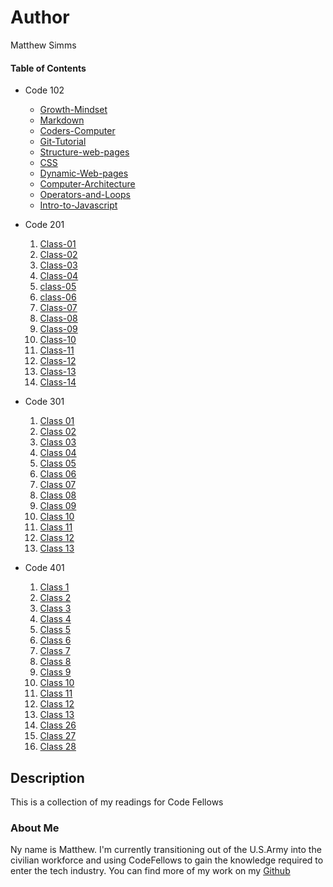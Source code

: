 # Author
Matthew Simms

#### Table of Contents
- Code 102
    * [Growth-Mindset](/Code_102_-_Intro_to_Software_Development/Growth-Mindset.md)
    * [Markdown](/Code_102_-_Intro_to_Software_Development/markdown.md)
    * [Coders-Computer](/Code_102_-_Intro_to_Software_Development/coders-computer.md)
    * [Git-Tutorial](/Code_102_-_Intro_to_Software_Development/Git_Tutorial.md)
    * [Structure-web-pages](/Code_102_-_Intro_to_Software_Development/Structure_webpages.md)
    * [CSS](/Code_102_-_Intro_to_Software_Development/CSS.md)
    * [Dynamic-Web-pages](/Code_102_-_Intro_to_Software_Development/DynamicJavascript.md)
    * [Computer-Architecture](/Code_102_-_Intro_to_Software_Development/ComputerArch.md)
    * [Operators-and-Loops](/Code_102_-_Intro_to_Software_Development/OperatorsLoops.md)
    * [Intro-to-Javascript](/Code_102_-_Intro_to_Software_Development/Introjavascript.md)

- Code 201
    1. [Class-01](/Code_201_-_Foundations_of_Software_Development/class-01.md)  
    1. [Class-02](/Code_201_-_Foundations_of_Software_Development/class-02.md)  
    1. [Class-03](/Code_201_-_Foundations_of_Software_Development/class-03.md)  
    1. [Class-04](/Code_201_-_Foundations_of_Software_Development/class-04.md)
    1. [class-05](/Code_201_-_Foundations_of_Software_Development/class-05.md)
    1. [class-06](/Code_201_-_Foundations_of_Software_Development/class-06.md)
    1. [Class-07](/Code_201_-_Foundations_of_Software_Development/class-07.md)
    1. [Class-08](/Code_201_-_Foundations_of_Software_Development/class-08.md)
    1. [Class-09](/Code_201_-_Foundations_of_Software_Development/class-09.md)
    1. [Class-10](/Code_201_-_Foundations_of_Software_Development/class-10.md)
    1. [Class-11](/Code_201_-_Foundations_of_Software_Development/class-11.md)
    1. [Class-12](/Code_201_-_Foundations_of_Software_Development/class-12.md)
    1. [Class-13](/Code_201_-_Foundations_of_Software_Development/class-13.md)
    1. [Class-14](/Code_201_-_Foundations_of_Software_Development/class-14.md)
    

- Code 301 
    1. [Class 01](/Code_301_-_Intermediate_Software_Development/Class-01.md)
    1. [Class 02](/Code_301_-_Intermediate_Software_Development/Class-02.md)
    1. [Class 03](/Code_301_-_Intermediate_Software_Development/Class-03.md)
    1. [Class 04](/Code_301_-_Intermediate_Software_Development/Class-04.md)
    1. [Class 05](/Code_301_-_Intermediate_Software_Development/Class-05.md)
    1. [Class 06](/Code_301_-_Intermediate_Software_Development/Class-06.md)
    1. [Class 07](/Code_301_-_Intermediate_Software_Development/Class-07.md)
    1. [Class 08](/Code_301_-_Intermediate_Software_Development/Class-08.md)
    1. [Class 09](/Code_301_-_Intermediate_Software_Development/Class-09.md)
    1. [Class 10](/Code_301_-_Intermediate_Software_Development/Class-10.md)
    1. [Class 11](/Code_301_-_Intermediate_Software_Development/Class-11.md)
    1. [Class 12](/Code_301_-_Intermediate_Software_Development/Class-12.md)
    1. [Class 13](/Code_301_-_Intermediate_Software_Development/Class-13.md)

- Code 401
    1. [Class 1](Code_401_-_Advanced_Software_Development/Class-01.md)
    1. [Class 2](Code_401_-_Advanced_Software_Development/Class-02.md)
    1. [Class 3](Code_401_-_Advanced_Software_Development/Class-03.md)
    1. [Class 4](Code_401_-_Advanced_Software_Development/Class-04.md)
    1. [Class 5](Code_401_-_Advanced_Software_Development/Class-05.md)
    1. [Class 6](Code_401_-_Advanced_Software_Development/Class-06.md)
    1. [Class 7](Code_401_-_Advanced_Software_Development/Class-07.md)
    1. [Class 8](Code_401_-_Advanced_Software_Development/Class-08.md)
    1. [Class 9](Code_401_-_Advanced_Software_Development/Class-09.md)
    1. [Class 10](Code_401_-_Advanced_Software_Development/Class-10.md)
    1. [Class 11](Code_401_-_Advanced_Software_Development/Class-11.md)
    1. [Class 12](Code_401_-_Advanced_Software_Development/Class-12.md)
    1. [Class 13](Code_401_-_Advanced_Software_Development/Class-13.md)
    1. [Class 26](Code_401_-_Advanced_Software_Development/Class-26.md)
    1. [Class 27](Code_401_-_Advanced_Software_Development/Class-27.md)
    1. [Class 28](Code_401_-_Advanced_Software_Development/Class-28.md)

## Description
This is a collection of my readings for Code Fellows

### About Me
Ny name is Matthew. I'm currently transitioning out of the U.S.Army into the civilian workforce and using CodeFellows to gain the knowledge required to enter the tech industry. You can find more of my work on my [Github](https://github.com/mparkersimms)


